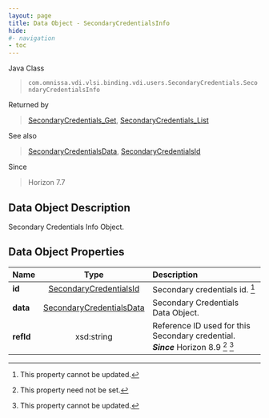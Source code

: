 ```yaml
---
layout: page
title: Data Object - SecondaryCredentialsInfo
hide:
#- navigation
- toc
---
```






Java Class
> `com.omnissa.vdi.vlsi.binding.vdi.users.SecondaryCredentials.SecondaryCredentialsInfo`

Returned by
> [SecondaryCredentials_Get](vdi.users.SecondaryCredentials.md#get), [SecondaryCredentials_List](vdi.users.SecondaryCredentials.md#list)

See also
> [SecondaryCredentialsData](vdi.users.SecondaryCredentials.SecondaryCredentialsData.md), [SecondaryCredentialsId](vdi.entity.SecondaryCredentialsId.md)

Since
> Horizon 7.7


## Data Object Description

Secondary Credentials Info Object.

## Data Object Properties

 Name | Type | Description
:---|:---:|:---
**id**| [SecondaryCredentialsId](vdi.entity.SecondaryCredentialsId.md)|  Secondary credentials id. [^2]
**data**| [SecondaryCredentialsData](vdi.users.SecondaryCredentials.SecondaryCredentialsData.md)|  Secondary Credentials Data Object.
**refId**|  xsd:string|  Reference ID used for this Secondary credential.  **_Since_** Horizon 8.9 [^1] [^2]
 


 


[^1]: This property need not be set.
[^2]: This property cannot be updated.
